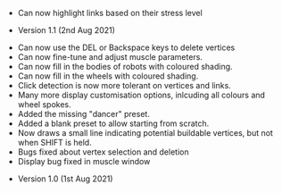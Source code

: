
- Can now highlight links based on their stress level

* Version 1.1 (2nd Aug 2021)

- Can now use the DEL or Backspace keys to delete vertices
- Can now fine-tune and adjust muscle parameters.
- Can now fill in the bodies of robots with coloured shading.
- Can now fill in the wheels with coloured shading.
- Click detection is now more tolerant on vertices and links.
- Many more display customisation options, inlcuding all colours and wheel spokes.
- Added the missing "dancer" preset.
- Added a blank preset to allow starting from scratch.
- Now draws a small line indicating potential buildable vertices, but not when SHIFT is held.
- Bugs fixed about vertex selection and deletion
- Display bug fixed in muscle window


* Version 1.0 (1st Aug 2021)

